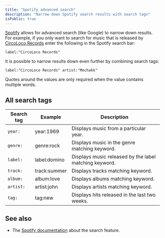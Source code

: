 ```yaml
---
title: "Spotify advanced search"
description: "Narrow down Spotify search results with search tags"
isPublic: true
---
```


[Spotify](https://www.spotify.com) allows for advanced search (like Google)
to narrow down results. For example, if you only want to search for music that
is released by [CircoLoco Records](https://circolocorecords.com/) enter the
following in the Spotify search bar:

```
label:"CircoLoco Records"
```

It is possible to narrow results down even further by combining search tags:

```
label:"CircoLoco Records" artist:"Mochakk"
```

Quotes around the values are only required when the value contains multiple
words.

## All search tags

| Search tag | Example      | Description                                            |
|------------|--------------|--------------------------------------------------------|
| `year:`    | year:1969    | Displays music from a particular year.                 |
| `genre:`   | genre:rock   | Displays music in the genre matching keyword.          |
| `label:`   | label:domino | Displays music released by the label matching keyword. |
| `track:`   | track:summer | Displays tracks matching keyword.                      |
| `album:`   | album:love   | Displays albums matching keyword.                      |
| `artist:`  | artist:john  | Displays artists matching keyword.                     |
| `tag:`     | tag:new      | Displays hits released in the last two weeks.          |

## See also

* The [Spotify documentation](https://support.spotify.com/us/article/search/)
  about the search feature.
